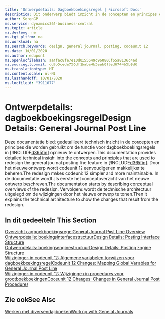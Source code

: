 ```yaml
---
title: 'Ontwerpdetails: Dagboekboekingsregel | Microsoft Docs'
description: Dit onderwerp biedt inzicht in de concepten en principes die worden gebruikt om de functie voor dagboekboekingsregels in Business Central opnieuw te ontwerpen.
author: SorenGP
ms.service: dynamics365-business-central
ms.topic: article
ms.devlang: na
ms.tgt_pltfrm: na
ms.workload: na
ms.search.keywords: design, general journal, posting, codeunit 12
ms.date: 10/01/2020
ms.author: edupont
ms.openlocfilehash: aaffac8fe7e10d0155649c960803f65a8136c46d
ms.sourcegitcommit: ddbb5cede750df1baba4b3eab8fbed6744b5b9d6
ms.translationtype: HT
ms.contentlocale: nl-NL
ms.lasthandoff: 10/01/2020
ms.locfileid: "3911077"
---
```

# <a name="design-details-general-journal-post-line"></a><span data-ttu-id="10528-103">Ontwerpdetails: dagboekboekingsregel</span><span class="sxs-lookup"><span data-stu-id="10528-103">Design Details: General Journal Post Line</span></span>
<span data-ttu-id="10528-104">Deze documentatie biedt gedetailleerd technisch inzicht in de concepten en principes die worden gebruikt om de functie voor dagboekboekingsregels in [!INCLUDE[d365fin](includes/d365fin_md.md)] opnieuw te ontwerpen.</span><span class="sxs-lookup"><span data-stu-id="10528-104">This documentation provides detailed technical insight into the concepts and principles that are used to redesign the general journal posting line feature in [!INCLUDE[d365fin](includes/d365fin_md.md)].</span></span> <span data-ttu-id="10528-105">Door het nieuwe ontwerp wordt codeunit 12 eenvoudiger en makkelijker te beheren.</span><span class="sxs-lookup"><span data-stu-id="10528-105">The redesign makes codeunit 12 simpler and more maintainable.</span></span> <span data-ttu-id="10528-106">In de documentatie wordt als eerste het conceptoverzicht van het nieuwe ontwerp beschreven.</span><span class="sxs-lookup"><span data-stu-id="10528-106">The documentation starts by describing conceptual overviews of the redesign.</span></span> <span data-ttu-id="10528-107">Vervolgens wordt de technische architectuur uitgelegd om de wijzigingen door het nieuwe ontwerp te tonen.</span><span class="sxs-lookup"><span data-stu-id="10528-107">Then it explains the technical architecture to show the changes that result from the redesign.</span></span>  

## <a name="in-this-section"></a><span data-ttu-id="10528-108">In dit gedeelte</span><span class="sxs-lookup"><span data-stu-id="10528-108">In This Section</span></span>  
[<span data-ttu-id="10528-109">Overzicht dagboekboekingsregel</span><span class="sxs-lookup"><span data-stu-id="10528-109">General Journal Post Line Overview</span></span>](design-details-general-journal-post-line-overview.md)  
[<span data-ttu-id="10528-110">Ontwerpdetails: boekingsinterfacestructuur</span><span class="sxs-lookup"><span data-stu-id="10528-110">Design Details: Posting Interface Structure</span></span>](design-details-posting-interface-structure.md)  
[<span data-ttu-id="10528-111">Ontwerpdetails: boekingsenginestructuur</span><span class="sxs-lookup"><span data-stu-id="10528-111">Design Details: Posting Engine Structure</span></span>](design-details-posting-engine-structure.md)  
[<span data-ttu-id="10528-112">Wijzigingen in codeunit 12: Algemene variabelen toewijzen voor dagboekboekingsregel</span><span class="sxs-lookup"><span data-stu-id="10528-112">Codeunit 12 Changes: Mapping Global Variables for General Journal Post Line</span></span>](design-details-codeunit-12-changes-mapping-global-variables-for-general-journal-post-line.md)  
[<span data-ttu-id="10528-113">Wijzigingen in codeunit 12: Wijzigingen in procedures voor grootboekboekingen</span><span class="sxs-lookup"><span data-stu-id="10528-113">Codeunit 12 Changes: Changes in General Journal Post Procedures</span></span>](design-details-codeunit-12-changes-changes-in-general-journal-post-procedures.md)  

## <a name="see-also"></a><span data-ttu-id="10528-114">Zie ook</span><span class="sxs-lookup"><span data-stu-id="10528-114">See Also</span></span>  
[<span data-ttu-id="10528-115">Werken met diversendagboeken</span><span class="sxs-lookup"><span data-stu-id="10528-115">Working with General Journals</span></span>](ui-work-general-journals.md)
